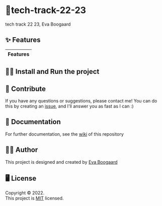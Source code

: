 # :fork_and_knife:tech-track-22-23

tech track 22 23, Eva Boogaard

## ✨ Features

|Features|
|:-------|

## 🧙‍♂ Install and Run the project

## 🚀 Contribute

If you have any questions or suggestions, please contact me! You can do this by creating an [issue](https://github.com/evaboogaard/tech-track-22-23/issues), and I'll answer you as fast as I can :)

## 📝 Documentation

For further documentation, see the [wiki](https://github.com/evaboogaard/tech-track-22-23/wiki) of this repository

## 🧑‍💻 Author

This project is designed and created by [Eva Boogaard](https://github.com/evaboogaard)

## 🖥 License

Copyright © 2022.<br>
This project is [MIT]() licensed.